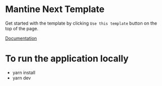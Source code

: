 # Mantine Next Template

Get started with the template by clicking `Use this template` button on the top of the page.

[Documentation](https://mantine.dev/guides/next/)

# To run the application locally

- yarn install
- yarn dev
